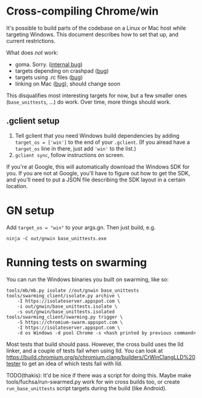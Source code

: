 # Cross-compiling Chrome/win

It's possible to build parts of the codebase on a Linux or Mac host while
targeting Windows.  This document describes how to set that up, and current
restrictions.

What does *not* work:

* goma. Sorry. ([internal bug](b/64390790))
* targets depending on crashpad ([bug](https://crbug.com/762167))
* targets using .rc files ([bug](https://crbug.com/774193))
* linking on Mac ([bug](https://crbug.com/774209)), should change soon

This disqualifies most interesting targets for now, but a few smaller ones
(`base_unittests`, ...) do work.  Over time, more things should work.

## .gclient setup

1. Tell gclient that you need Windows build dependencies by adding
   `target_os = ['win']` to the end of your `.gclient`.  (If you alread
   have a `target_os` line in there, just add `'win'` to the list.)
1. `gclient sync`, follow instructions on screen.

If you're at Google, this will automatically download the Windows SDK for you.
If you are not at Google, you'll have to figure out how to get the SDK, and
you'll need to put a JSON file describing the SDK layout in a certain location.

# GN setup

Add `target_os = "win"` to your args.gn.  Then just build, e.g.

    ninja -C out/gnwin base_unittests.exe

# Running tests on swarming

You can run the Windows binaries you built on swarming, like so:

    tools/mb/mb.py isolate //out/gnwin base_unittests
    tools/swarming_client/isolate.py archive \
        -I https://isolateserver.appspot.com \
        -i out/gnwin/base_unittests.isolate \
        -s out/gnwin/base_unittests.isolated
    tools/swarming_client/swarming.py trigger \
        -S https://chromium-swarm.appspot.com \
        -I https://isolateserver.appspot.com \
        -d os Windows -d pool Chrome -s <hash printed by previous command>

Most tests that build should pass.  However, the cross build uses
the lld linker, and a couple of tests fail when using lld. You can look at
https://build.chromium.org/p/chromium.clang/builders/CrWinClangLLD%20tester
to get an idea of which tests fail with lld.

TODO(thakis): It'd be nice if there was a script for doing this. Maybe make
tools/fuchsa/run-swarmed.py work for win cross builds too, or create
`run_base_unittests` script targets during the build (like Android).
